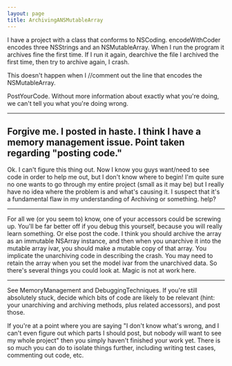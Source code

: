 ```yaml
---
layout: page
title: ArchivingANSMutableArray
---
```




I have a project with a class that conforms to NSCoding.  encodeWithCoder encodes three NSStrings and an NSMutableArray.
When I run the program it archives fine the first time.  If I run it again, dearchive the file I archived the first time, then try to archive again, I crash.

This doesn't happen when I //comment out the line that encodes the NSMutableArray.

PostYourCode. Without more information about exactly what you're doing, we can't tell you what you're doing wrong.

----
Forgive me.  I posted in haste.  I think I have a memory management issue.  Point taken regarding "posting code."
----
Ok.  I can't figure this thing out.
Now I know you guys want/need to see code in order to help me out, but I don't know where to begin!  I'm quite sure no one wants to go through my entire project (small as it may be) but I really have no idea where the problem is and what's causing it.
I suspect that it's a fundamental flaw in my understanding of Archiving or something.
help?

----

For all we (or you seem to) know, one of your accessors could be screwing up. You'll be far better off if you debug this yourself, because you will really learn something. Or else post the code. I think you should archive the array as an immutable NSArray instance, and then when you unarchive it into the mutable array ivar, you should make a mutable copy of that array. You implicate the unarchiving code in describing the crash. You may need to retain the array when you set the model ivar from the unarchived data. So there's several things you could look at. Magic is not at work here.

----

See MemoryManagement and DebuggingTechniques. If you're still absolutely stuck, decide which bits of code are likely to be relevant (hint: your unarchiving and archiving methods, plus related accessors), and post those.

If you're at a point where you are saying "I don't know what's wrong, and I can't even figure out which parts I should post, but nobody will want to see my whole project" then you simply haven't finished your work yet. There is so much you can do to isolate things further, including writing test cases, commenting out code, etc.

